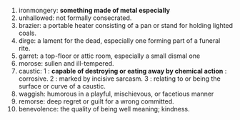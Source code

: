 1. ironmongery: **something made of metal especially**
2. unhallowed: not formally consecrated.
3. brazier: a portable heater consisting of a pan or stand for holding lighted coals.
4. dirge: a lament for the dead, especially one forming part of a funeral rite.
5. garret: a top-floor or attic room, especially a small dismal one
6. morose: sullen and ill-tempered.
7. caustic: 1 : **capable of destroying or eating away by chemical action** : corrosive. 2 : marked by incisive sarcasm. 3 : relating to or being the surface or curve of a caustic.
8. waggish: humorous in a playful, mischievous, or facetious manner
9. remorse: deep regret or guilt for a wrong committed.
10. benevolence: the quality of being well meaning; kindness.	